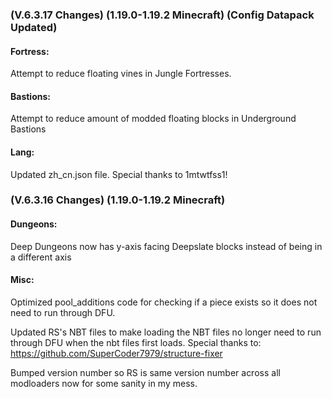 ### **(V.6.3.17 Changes) (1.19.0-1.19.2 Minecraft) (Config Datapack Updated)**

#### Fortress:
Attempt to reduce floating vines in Jungle Fortresses.

#### Bastions:
Attempt to reduce amount of modded floating blocks in Underground Bastions

#### Lang:
Updated zh_cn.json file. Special thanks to 1mtwtfss1!


### **(V.6.3.16 Changes) (1.19.0-1.19.2 Minecraft)**

#### Dungeons:
Deep Dungeons now has y-axis facing Deepslate blocks instead of being in a different axis

#### Misc:
Optimized pool_additions code for checking if a piece exists so it does not need to run through DFU.

Updated RS's NBT files to make loading the NBT files no longer need to run through DFU when the nbt files first loads.
 Special thanks to: https://github.com/SuperCoder7979/structure-fixer

Bumped version number so RS is same version number across all modloaders now for some sanity in my mess.